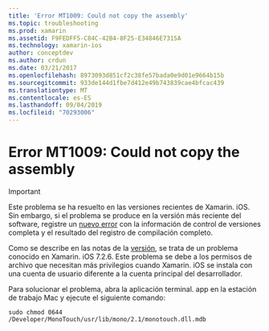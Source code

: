 ```yaml
---
title: 'Error MT1009: Could not copy the assembly'
ms.topic: troubleshooting
ms.prod: xamarin
ms.assetid: F9FEDFF5-C84C-42B4-8F25-E34846E7315A
ms.technology: xamarin-ios
author: conceptdev
ms.author: crdun
ms.date: 03/21/2017
ms.openlocfilehash: 8973093d851cf2c38fe57bada0e9d01e9664b15b
ms.sourcegitcommit: 933de144d1fbe7d412e49b743839cae4bfcac439
ms.translationtype: MT
ms.contentlocale: es-ES
ms.lasthandoff: 09/04/2019
ms.locfileid: "70293006"
---
```

# <a name="error-mt1009-could-not-copy-the-assembly"></a>Error MT1009: Could not copy the assembly

> [!IMPORTANT]
> Este problema se ha resuelto en las versiones recientes de Xamarin. iOS. Sin embargo, si el problema se produce en la versión más reciente del software, registre un [nuevo error](~/cross-platform/troubleshooting/questions/howto-file-bug.md) con la información de control de versiones completa y el resultado del registro de compilación completo.

Como se describe en las notas de la [versión](https://github.com/xamarin/release-notes-archive/blob/master/release-notes/ios/xamarin.ios_7/xamarin.ios_7.2/index.md), se trata de un problema conocido en Xamarin. iOS 7.2.6. Este problema se debe a los permisos de archivo que necesitan más privilegios cuando Xamarin. iOS se instala con una cuenta de usuario diferente a la cuenta principal del desarrollador.

Para solucionar el problema, abra la aplicación terminal. app en la estación de trabajo Mac y ejecute el siguiente comando:

`sudo chmod 0644 /Developer/MonoTouch/usr/lib/mono/2.1/monotouch.dll.mdb`
